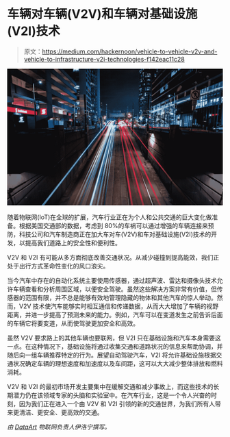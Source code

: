 # 车辆对车辆(V2V)和车辆对基础设施(V2I)技术

> 原文：<https://medium.com/hackernoon/vehicle-to-vehicle-v2v-and-vehicle-to-infrastructure-v2i-technologies-f142eac11c28>

![](img/8736b27de8b19117e96a9930f566e423.png)

随着物联网(IoT)在全球的扩展，汽车行业正在为个人和公共交通的巨大变化做准备。根据美国交通部的数据，考虑到 80%的车祸可以通过增强的车辆连接来预防，科技公司和汽车制造商正在加大车对车(V2V)和车对基础设施(V2I)技术的开发，以提高我们道路上的安全性和便利性。

V2V 和 V2I 有可能从多方面彻底改善交通状况。从减少碰撞到提高能效，我们正处于出行方式革命性变化的风口浪尖。

当今汽车中存在的自动化系统主要使用传感器，通过超声波、雷达和摄像头技术允许车辆查看和分析周围区域，以便安全驾驶。虽然这些解决方案非常有价值，但传感器的范围有限，并不总是能够有效地管理隐藏的物体和其他汽车的惊人举动。然而，V2V 技术使汽车能够实时相互通信和传递数据，从而大大增加了车辆的视野距离，并进一步提高了预测未来的能力。例如，汽车可以在变道发生之前告诉后面的车辆它将要变道，从而使驾驶更加安全和高效。

虽然 V2V 要求路上的其他车辆也要联网，但 V2I 只在基础设施和汽车本身需要这一点。在这种情况下，基础设施将通过收集交通和道路状况的信息来帮助协调，并随后向一组车辆推荐特定的行为。展望自动驾驶汽车，V2I 将允许基础设施根据交通状况确定车辆的理想速度和加速度以及车间距，这可以大大减少整体排放和燃料消耗。

V2V 和 V2I 的最初市场开发主要集中在缓解交通和减少事故上，而这些技术的长期潜力仍在该领域专家的头脑和实验室中。在汽车行业，这是一个令人兴奋的时刻，因为我们正在进入一个由 V2V 和 V2I 引领的新的交通世界，为我们所有人带来更清洁、更安全、更高效的交通。

*由* [*DataArt*](https://www.dataart.com/industry/iot-and-m2m-solutions?utm_source=medium&utm_medium=social&utm_campaign=i-summer-2018) *物联网负责人伊洛宁撰写。*